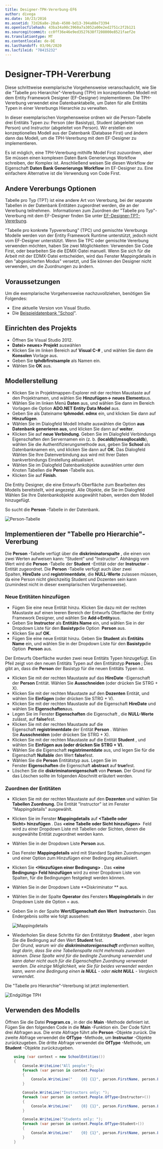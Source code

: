 ```yaml
---
title: Designer-TPH-Vererbung-EF6
author: divega
ms.date: 10/23/2016
ms.assetid: 72d26a8e-20ab-4500-bd13-394a08e73394
ms.openlocfilehash: 43ba34a98c3960a7a3052a00e2ed2751c2f2b121
ms.sourcegitcommit: cc0ff36e46e9ed3527638f7208000e8521faef2e
ms.translationtype: MT
ms.contentlocale: de-DE
ms.lasthandoff: 03/06/2020
ms.locfileid: "78415232"
---
```

# <a name="designer-tph-inheritance"></a>Designer-TPH-Vererbung
Diese schrittweise exemplarische Vorgehensweise veranschaulicht, wie Sie die "Tabelle pro Hierarchie"-Vererbung (TPH) im konzeptionellen Modell mit dem Entity Framework Designer (EF-Designer) implementieren. Die TPH-Vererbung verwendet eine Datenbanktabelle, um Daten für alle Entitäts Typen in einer Vererbungs Hierarchie zu verwalten.

In dieser exemplarischen Vorgehensweise ordnen wir die Person-Tabelle drei Entitäts Typen zu: Person (der Basistyp), Student (abgeleitet von Person) und Instructor (abgeleitet von Person). Wir erstellen ein konzeptionelles Modell aus der Datenbank (Database First) und ändern dann das Modell, um die TPH-Vererbung mit dem EF-Designer zu implementieren.

Es ist möglich, eine TPH-Vererbung mithilfe Model First zuzuordnen, aber Sie müssen einen komplexen Daten Bank Generierungs Workflow schreiben, der Komplex ist. Anschließend weisen Sie diesen Workflow der Eigenschaft **Daten Bank Generierungs Workflow** im EF-Designer zu. Eine einfachere Alternative ist die Verwendung von Code First.

## <a name="other-inheritance-options"></a>Andere Vererbungs Optionen

Tabelle pro Typ (TPT) ist eine andere Art von Vererbung, bei der separate Tabellen in der Datenbank Entitäten zugeordnet werden, die an der Vererbung teilnehmen.  Informationen zum Zuordnen der "Tabelle pro Typ"-Vererbung mit dem EF-Designer finden Sie unter [EF-Designer-TPT-Vererbung](~/ef6/modeling/designer/inheritance/tpt.md).

"Tabelle pro konkrete Typvererbung" (TPC) und gemischte Vererbungs Modelle werden von der Entity Framework Runtime unterstützt, jedoch nicht vom EF-Designer unterstützt. Wenn Sie TPC oder gemischte Vererbung verwenden möchten, haben Sie zwei Möglichkeiten: Verwenden Sie Code First, oder bearbeiten Sie die EDMX-Datei manuell. Wenn Sie sich für die Arbeit mit der EDMX-Datei entscheiden, wird das Fenster Mappingdetails in den "abgesicherten Modus" versetzt, und Sie können den Designer nicht verwenden, um die Zuordnungen zu ändern.

## <a name="prerequisites"></a>Voraussetzungen

Um die exemplarische Vorgehensweise nachzuvollziehen, benötigen Sie Folgendes:

- Eine aktuelle Version von Visual Studio.
- Die [Beispieldatenbank "School](~/ef6/resources/school-database.md)".

## <a name="set-up-the-project"></a>Einrichten des Projekts

-   Öffnen Sie Visual Studio 2012.
-   **Datei&gt; neues&gt; Projekt** auswählen
-   Klicken Sie im linken Bereich auf **Visual C-\#** , und wählen Sie dann die **Konsolen** Vorlage aus.
-   Geben Sie **tphdbfirstsample** als Namen ein.
-   Wählen Sie **OK** aus.

## <a name="create-a-model"></a>Modellerstellung

-   Klicken Sie in Projektmappen-Explorer mit der rechten Maustaste auf den Projektnamen, und wählen Sie **Hinzufügen-&gt; neues Element**aus.
-   Wählen Sie im linken Menü **Daten** aus, und wählen Sie dann im Bereich Vorlagen die Option **ADO.NET Entity Data Model** aus.
-   Geben Sie als Dateiname **tphmodel. edmx** ein, und klicken Sie dann auf **Hinzufügen**.
-   Wählen Sie im Dialogfeld Modell Inhalte auswählen die Option **aus Datenbank generieren aus**, und klicken Sie dann auf **weiter**.
-   Klicken Sie auf **neue Verbindung**.
    Geben Sie im Dialogfeld Verbindungs Eigenschaften den Servernamen ein (z. b. **(localdb)\\mssqllocaldb**), wählen Sie die Authentifizierungsmethode aus, geben Sie **School** als Datenbanknamen ein, und klicken Sie dann auf **OK**.
    Das Dialogfeld Wählen Sie Ihre Datenverbindung aus wird mit Ihrer Daten bankverbindungs Einstellung aktualisiert.
-   Wählen Sie im Dialogfeld Datenbankobjekte auswählen unter dem Knoten Tabellen die **Person** -Tabelle aus.
-   Klicken Sie auf **Finish**.

Die Entity Designer, die eine Entwurfs Oberfläche zum Bearbeiten des Modells bereitstellt, wird angezeigt. Alle Objekte, die Sie im Dialogfeld Wählen Sie Ihre Datenbankobjekte ausgewählt haben, werden dem Modell hinzugefügt.

So sucht die **Person** -Tabelle in der Datenbank.

![Person-Tabelle](~/ef6/media/persontable.png) 

## <a name="implement-table-per-hierarchy-inheritance"></a>Implementieren der "Tabelle pro Hierarchie"-Vererbung

Die **Person** -Tabelle verfügt über die **diskriminatorspalte** , die einen von zwei Werten aufweisen kann: "Student" und "Instructor". Abhängig vom Wert wird die **Person** -Tabelle der **Student** -Entität oder der **Instructor** -Entität zugeordnet. Die **Person** -Tabelle verfügt auch über zwei Spalten, **HireDate** und **registrimentdate**, die **NULL-Werte** zulassen müssen, da eine Person nicht gleichzeitig Student und Dozenten sein kann (zumindest nicht in dieser exemplarischen Vorgehensweise).

### <a name="add-new-entities"></a>Neue Entitäten hinzufügen

-   Fügen Sie eine neue Entität hinzu.
    Klicken Sie dazu mit der rechten Maustaste auf einen leeren Bereich der Entwurfs Oberfläche der Entity Framework Designer, und wählen Sie **Add-&gt;Entity**aus.
-   Geben Sie **Instructor** als **Entitäts Name** ein, und wählen Sie in der Dropdown Liste für den **Basistyp**die Option  **Person** aus.
-   Klicken Sie auf **OK**.
-   Fügen Sie eine neue Entität hinzu. Geben Sie **Student** als **Entitäts Name** ein, und wählen Sie in der Dropdown Liste für den **Basistyp**die Option  **Person** aus.

Der Entwurfs Oberfläche wurden zwei neue Entitäts Typen hinzugefügt. Ein Pfeil zeigt von den neuen Entitäts Typen auf den Entitätstyp **Person** ; Dies gibt an, dass die **Person** der Basistyp für die neuen Entitäts Typen ist.

-   Klicken Sie mit der rechten Maustaste auf das **HireDate** -Eigenschaft der **Person** Entität. Wählen Sie **Ausschneiden** (oder drücken Sie STRG + X).
-   Klicken Sie mit der rechten Maustaste auf den **Dozenten** Entität, und wählen Sie **Einfügen** (oder drücken Sie STRG + V).
-   Klicken Sie mit der rechten Maustaste auf die Eigenschaft **HireDate** und wählen Sie **Eigenschaften**aus.
-   Legen Sie im Fenster **Eigenschaften** die Eigenschaft , die **NULL-Werte** zulässt, auf **false**fest.
-   Klicken Sie mit der rechten Maustaste auf die Eigenschaft **registrimentdate** der Entität **Person** . Wählen Sie **Ausschneiden** (oder drücken Sie STRG + X).
-   Klicken Sie mit der rechten Maustaste auf die Entität **Student** , und wählen Sie **Einfügen aus (oder drücken Sie STRG + V).**
-   Wählen Sie die Eigenschaft **registrimentdate** aus, und legen Sie für die Eigenschaft **Nullable** den Wert **false**fest.
-   Wählen Sie die **Person** Entitätstyp aus. Legen Sie im Fenster **Eigenschaften** die Eigenschaft **abstract** auf **true**fest.
-   Löschen Sie die **diskriminatoreigenschaft** von **Person**. Der Grund für das Löschen sollte im folgenden Abschnitt erläutert werden.

### <a name="map-the-entities"></a>Zuordnen der Entitäten

-   Klicken Sie mit der rechten Maustaste auf den **Dozenten** und wählen Sie **Tabellen Zuordnung.**
    Die Entität "Instructor" ist im Fenster "Mappingdetails" ausgewählt.
-   Klicken Sie im Fenster **Mappingdetails** auf **&lt;Tabelle oder Sicht&gt; hinzufügen** .
    Das **&lt;eine Tabelle oder Sicht hinzufügen&gt;**  Feld wird zu einer Dropdown Liste mit Tabellen oder Sichten, denen die ausgewählte Entität zugeordnet werden kann.
-   Wählen Sie in der Dropdown Liste **Person** aus.
-   Das Fenster **Mappingdetails** wird mit Standard Spalten Zuordnungen und einer Option zum Hinzufügen einer Bedingung aktualisiert.
-   Klicken Sie **&lt;Hinzufügen einer Bedingung&gt;** .
    Das **&lt;eine Bedingung&gt; Feld hinzufügen** wird zu einer Dropdown Liste von Spalten, für die Bedingungen festgelegt werden können.
-   Wählen Sie in der Dropdown Liste **Diskriminator ** aus.
-   Wählen Sie in der Spalte **Operator** des Fensters **Mappingdetails** in der Dropdown Liste die Option = aus.
-   Geben Sie in der Spalte **Wert/Eigenschaft den Wert**  **Instructor**ein. Das Endergebnis sollte wie folgt aussehen:

    ![Mappingdetails](~/ef6/media/mappingdetails2.png)

-   Wiederholen Sie diese Schritte für den Entitätstyp **Student** , aber legen Sie die Bedingung auf den Wert **Student** fest.  
    *Der Grund, warum wir die **diskriminatoreigenschaft** entfernen wollten, liegt darin, dass Sie eine Tabellenspalte nicht mehrmals zuordnen können. Diese Spalte wird für die bedingte Zuordnung verwendet und kann daher nicht auch für die Eigenschaften Zuordnung verwendet werden. Die einzige Möglichkeit, wie Sie für beides verwendet werden kann, wenn eine Bedingung einen **is NULL** - oder **nicht NULL** - Vergleich verwendet.*

Die "Tabelle pro Hierarchie"-Vererbung ist jetzt implementiert.

![Endgültige TPH](~/ef6/media/finaltph.png)

## <a name="use-the-model"></a>Verwenden des Modells

Öffnen Sie die Datei **Program.cs** , in der die **Main** -Methode definiert ist. Fügen Sie den folgenden Code in die **Main** -Funktion ein. Der Code führt drei Abfragen aus. Die erste Abfrage führt alle **Person** -Objekte zurück. Die zweite Abfrage verwendet die **OfType** -Methode, um **Instructor** -Objekte zurückzugeben. Die dritte Abfrage verwendet die **OfType** -Methode, um **Student** -Objekte zurückzugeben.

``` csharp
    using (var context = new SchoolEntities())
    {
        Console.WriteLine("All people:");
        foreach (var person in context.People)
        {
            Console.WriteLine("    {0} {1}", person.FirstName, person.LastName);
        }

        Console.WriteLine("Instructors only: ");
        foreach (var person in context.People.OfType<Instructor>())
        {
            Console.WriteLine("    {0} {1}", person.FirstName, person.LastName);
        }

        Console.WriteLine("Students only: ");
        foreach (var person in context.People.OfType<Student>())
        {
            Console.WriteLine("    {0} {1}", person.FirstName, person.LastName);
        }
    }
```
